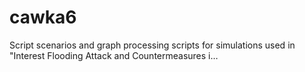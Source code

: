 # cawka6
Script scenarios and graph processing scripts for simulations used in "Interest Flooding Attack and Countermeasures i…
